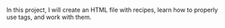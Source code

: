 In this project, I will create an HTML file with recipes, learn how to properly use tags, and work with them.